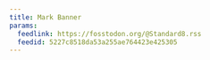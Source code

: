 ```yaml
---
title: Mark Banner
params:
  feedlink: https://fosstodon.org/@Standard8.rss
  feedid: 5227c8518da53a255ae764423e425305
---
```

